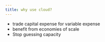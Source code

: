 ```yaml
---
title: why use cloud?
---
```

- trade capital expense for variable expense
- benefit from economies of scale
- Stop guessing capacity
